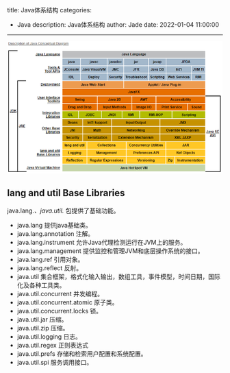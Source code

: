 title: Java体系结构
categories:
  - Java
description: Java体系结构
author: Jade
date: 2022-01-04 11:00:00
---

![upload successful](/images/pasted-8.png)

## lang and util Base Libraries
java.lang.*、java.util.* 包提供了基础功能。
 
- java.lang 提供java基础类。
- java.lang.annotation 注解。
- java.lang.instrument 允许Java代理检测运行在JVM上的服务。
- java.lang.management 提供监控和管理JVM和底层操作系统的接口。
- java.lang.ref 引用对象。
- java.lang.reflect 反射。
- java.util 集合框架，格式化输入输出，数组工具，事件模型，时间日期，国际化及各种工具类。
- java.util.concurrent 并发编程。
- java.util.concurrent.atomic 原子类。
- java.util.concurrent.locks 锁。
- java.util.jar 压缩。
- java.util.zip 压缩。
- java.util.logging 日志。
- java.util.regex 正则表达式
- java.util.prefs 存储和检索用户配置和系统配置。
- java.util.spi 服务调用接口。
